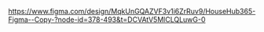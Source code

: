 https://www.figma.com/design/MqkUnGQAZVF3v1i6ZrRuv9/HouseHub365-Figma--Copy-?node-id=378-493&t=DCVAtV5MlCLQLuwG-0